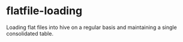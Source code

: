 # flatfile-loading
Loading flat files into hive on a regular basis and maintaining a single consolidated table.
